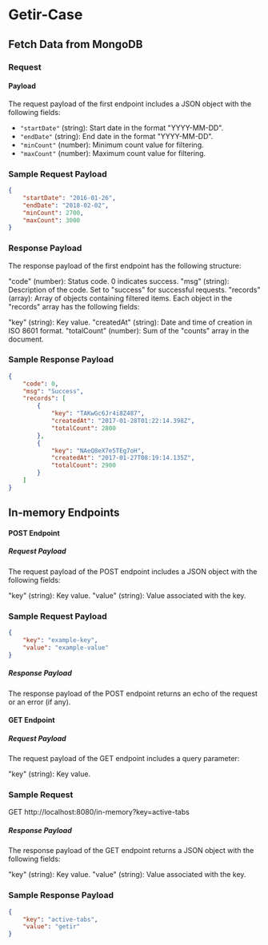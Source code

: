 # Getir-Case

## Fetch Data from MongoDB

### Request

#### Payload

The request payload of the first endpoint includes a JSON object with the following fields:

- `"startDate"` (string): Start date in the format "YYYY-MM-DD".
- `"endDate"` (string): End date in the format "YYYY-MM-DD".
- `"minCount"` (number): Minimum count value for filtering.
- `"maxCount"` (number): Maximum count value for filtering.

### Sample Request Payload

```json
{
    "startDate": "2016-01-26",
    "endDate": "2018-02-02",
    "minCount": 2700,
    "maxCount": 3000
}
```

### Response Payload

The response payload of the first endpoint has the following structure:

"code" (number): Status code. 0 indicates success.
"msg" (string): Description of the code. Set to "success" for successful requests.
"records" (array): Array of objects containing filtered items.
Each object in the "records" array has the following fields:

"key" (string): Key value.
"createdAt" (string): Date and time of creation in ISO 8601 format.
"totalCount" (number): Sum of the "counts" array in the document.

### Sample Response Payload

```json
{
    "code": 0,
    "msg": "Success",
    "records": [
        {
            "key": "TAKwGc6Jr4i8Z487",
            "createdAt": "2017-01-28T01:22:14.398Z",
            "totalCount": 2800
        },
        {
            "key": "NAeQ8eX7e5TEg7oH",
            "createdAt": "2017-01-27T08:19:14.135Z",
            "totalCount": 2900
        }
    ]
}
```

## In-memory Endpoints

#### POST Endpoint

##### Request Payload

The request payload of the POST endpoint includes a JSON object with the following fields:

"key" (string): Key value.
"value" (string): Value associated with the key.

### Sample Request Payload
```json
{
    "key": "example-key",
    "value": "example-value"
}
```

##### Response Payload

The response payload of the POST endpoint returns an echo of the request or an error (if any).

#### GET Endpoint

##### Request Payload

The request payload of the GET endpoint includes a query parameter:

"key" (string): Key value.

### Sample Request

GET http://localhost:8080/in-memory?key=active-tabs

##### Response Payload

The response payload of the GET endpoint returns a JSON object with the following fields:

"key" (string): Key value.
"value" (string): Value associated with the key.

### Sample Response Payload
```json
{
    "key": "active-tabs",
    "value": "getir"
}
```
